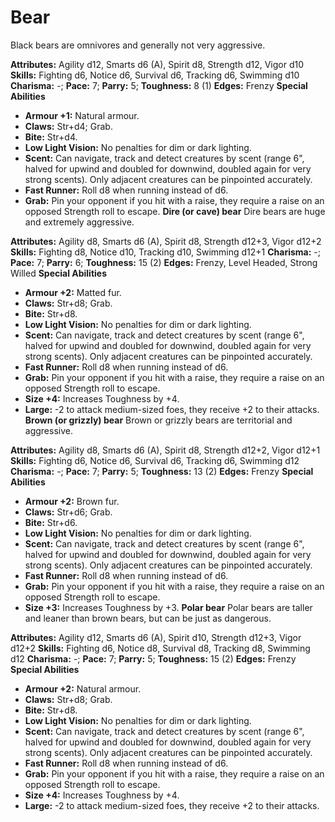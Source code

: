 # Bear

Black bears are omnivores and generally not very aggressive.

**Attributes:** Agility d12, Smarts d6 (A), Spirit d8, Strength d12,
Vigor d10
**Skills:** Fighting d6, Notice d6, Survival d6, Tracking d6, Swimming
d10
**Charisma:** -; **Pace:** 7; **Parry:** 5; **Toughness:** 8 (1)
**Edges:** Frenzy
**Special Abilities**

- **Armour +1:** Natural armour.
- **Claws:** Str+d4; Grab.
- **Bite:** Str+d4.
- **Low Light Vision:** No penalties for dim or dark lighting.
- **Scent:** Can navigate, track and detect creatures by scent (range
6", halved for upwind and doubled for downwind, doubled again for very
strong scents). Only adjacent creatures can be pinpointed accurately.
- **Fast Runner:** Roll d8 when running instead of d6.
- **Grab:** Pin your opponent if you hit with a raise, they require a
raise on an opposed Strength roll to escape.
**Dire (or cave) bear**
Dire bears are huge and extremely aggressive.

**Attributes:** Agility d8, Smarts d6 (A), Spirit d8, Strength d12+3,
Vigor d12+2
**Skills:** Fighting d8, Notice d10, Tracking d10, Swimming d12+1
**Charisma:** -; **Pace:** 7; **Parry:** 6; **Toughness:** 15 (2)
**Edges:** Frenzy, Level Headed, Strong Willed
**Special Abilities**

- **Armour +2:** Matted fur.
- **Claws:** Str+d8; Grab.
- **Bite:** Str+d8.
- **Low Light Vision:** No penalties for dim or dark lighting.
- **Scent:** Can navigate, track and detect creatures by scent (range
6", halved for upwind and doubled for downwind, doubled again for very
strong scents). Only adjacent creatures can be pinpointed accurately.
- **Fast Runner:** Roll d8 when running instead of d6.
- **Grab:** Pin your opponent if you hit with a raise, they require a
raise on an opposed Strength roll to escape.
- **Size +4:** Increases Toughness by +4.
- **Large:** -2 to attack medium-sized foes, they receive +2 to their
attacks.
**Brown (or grizzly) bear**
Brown or grizzly bears are territorial and aggressive.

**Attributes:** Agility d8, Smarts d6 (A), Spirit d8, Strength d12+2,
Vigor d12+1
**Skills:** Fighting d6, Notice d6, Survival d6, Tracking d6, Swimming
d12
**Charisma:** -; **Pace:** 7; **Parry:** 5; **Toughness:** 13 (2)
**Edges:** Frenzy
**Special Abilities**

- **Armour +2:** Brown fur.
- **Claws:** Str+d6; Grab.
- **Bite:** Str+d6.
- **Low Light Vision:** No penalties for dim or dark lighting.
- **Scent:** Can navigate, track and detect creatures by scent (range
6", halved for upwind and doubled for downwind, doubled again for very
strong scents). Only adjacent creatures can be pinpointed accurately.
- **Fast Runner:** Roll d8 when running instead of d6.
- **Grab:** Pin your opponent if you hit with a raise, they require a
raise on an opposed Strength roll to escape.
- **Size +3:** Increases Toughness by +3.
**Polar bear**
Polar bears are taller and leaner than brown bears, but can be just
as dangerous.

**Attributes:** Agility d12, Smarts d6 (A), Spirit d10, Strength d12+3,
Vigor d12+2
**Skills:** Fighting d6, Notice d8, Survival d8, Tracking d8, Swimming
d12
**Charisma:** -; **Pace:** 7; **Parry:** 5; **Toughness:** 15 (2)
**Edges:** Frenzy
**Special Abilities**

- **Armour +2:** Natural armour.
- **Claws:** Str+d8; Grab.
- **Bite:** Str+d8.
- **Low Light Vision:** No penalties for dim or dark lighting.
- **Scent:** Can navigate, track and detect creatures by scent (range
6", halved for upwind and doubled for downwind, doubled again for very
strong scents). Only adjacent creatures can be pinpointed accurately.
- **Fast Runner:** Roll d8 when running instead of d6.
- **Grab:** Pin your opponent if you hit with a raise, they require a
raise on an opposed Strength roll to escape.
- **Size +4:** Increases Toughness by +4.
- **Large:** -2 to attack medium-sized foes, they receive +2 to their
attacks.
